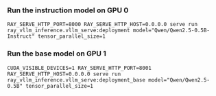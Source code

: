 ### Run the instruction model on GPU 0
 `RAY_SERVE_HTTP_PORT=8000 RAY_SERVE_HTTP_HOST=0.0.0.0 serve run ray_vllm_inference.vllm_serve:deployment model="Qwen/Qwen2.5-0.5B-Instruct" tensor_parallel_size=1`

### Run the base model on GPU 1
 `CUDA_VISIBLE_DEVICES=1 RAY_SERVE_HTTP_PORT=8001 RAY_SERVE_HTTP_HOST=0.0.0.0 serve run ray_vllm_inference.vllm_serve:deployment_base model="Qwen/Qwen2.5-0.5B" tensor_parallel_size=1`
